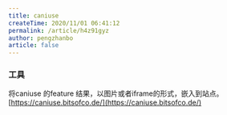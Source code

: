 ```yaml
---
title: caniuse
createTime: 2020/11/01 06:41:12
permalink: /article/h4z91gyz
author: pengzhanbo
article: false
---
```


### 工具

将caniuse 的feature 结果，以图片或者iframe的形式，嵌入到站点。
[https://caniuse.bitsofco.de/](https://caniuse.bitsofco.de/)
